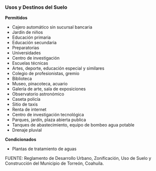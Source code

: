 ﻿
### Usos y Destinos del Suelo

**Permitidos**

* Cajero automático sin sucursal bancaria
* Jardín de niños
* Educación primaria
* Educación secundaria
* Preparatorias
* Universidades
* Centro de investigación
* Escuelas técnicas
* Artes, deporte, educación especial y similares
* Colegio de profesionistas, gremio
* Biblioteca
* Museo, pinacoteca, acuario
* Galería de arte, sala de exposiciones
* Observatorio astronómico
* Caseta policía
* Sitio de taxis
* Renta de internet
* Centro de investigación tecnológica
* Parques, jardín, plaza abierta publica
* Tanques de abastecimiento, equipo de bombeo agua potable
* Drenaje pluvial

**Condicionados**

* Plantas de tratamiento de aguas

FUENTE: Reglamento de Desarrollo Urbano, Zonificación, Uso de Suelo y Construcción del Municipio de Torreón, Coahuila.

